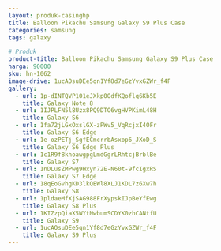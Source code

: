 ```yaml
---
layout: produk-casinghp
title: Balloon Pikachu Samsung Galaxy S9 Plus Case
categories: samsung
tags: galaxy

# Produk
product-title: Balloon Pikachu Samsung Galaxy S9 Plus Case
harga: 90000
sku: hn-1062
image-drive: 1ucAOsuDEe5qn1Yf8d7eGzYvxGZWr_f4F
gallery:
  - url: 1p-dINTQVP101eJXkp0OdfKQoflq6Kb5E
    title: Galaxy Note 8
  - url: 1IJPLFN5l8Uzx8PQ9DTO6vgHVPKimL48H
    title: Galaxy S6
  - url: 1fa72jLGxOxslGX-zPWv5_VqRcjxI4OFr
    title: Galaxy S6 Edge
  - url: 1e-ozPETj_SgfECmcrrbAsxop6_JXoD_S
    title: Galaxy S6 Edge Plus
  - url: 1c1R9f8khoawgpgLmdGgrLRhtcjBrblBe
    title: Galaxy S7
  - url: 1nDLusZMPwg9Hxyn72E-N60t-9fcIgxRS
    title: Galaxy S7 Edge
  - url: 18qEoGvhgKD3lkQEWl8XLJ1KDL7z6Xw7h
    title: Galaxy S8
  - url: 1pldaeMfXjSAG988FrXypskIJpBeYfEwg
    title: Galaxy S8 Plus
  - url: 1KIZzpQiaX5WYtNwbumSCDYK0zhCANtfU
    title: Galaxy S9
  - url: 1ucAOsuDEe5qn1Yf8d7eGzYvxGZWr_f4F
    title: Galaxy S9 Plus
---
```

